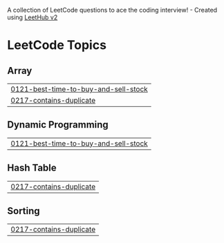 A collection of LeetCode questions to ace the coding interview! - Created using [LeetHub v2](https://github.com/arunbhardwaj/LeetHub-2.0)
<!---LeetCode Topics Start-->
# LeetCode Topics
## Array
|  |
| ------- |
| [0121-best-time-to-buy-and-sell-stock](https://github.com/Zoyasultana4/DSA/tree/master/0121-best-time-to-buy-and-sell-stock) |
| [0217-contains-duplicate](https://github.com/Zoyasultana4/DSA/tree/master/0217-contains-duplicate) |
## Dynamic Programming
|  |
| ------- |
| [0121-best-time-to-buy-and-sell-stock](https://github.com/Zoyasultana4/DSA/tree/master/0121-best-time-to-buy-and-sell-stock) |
## Hash Table
|  |
| ------- |
| [0217-contains-duplicate](https://github.com/Zoyasultana4/DSA/tree/master/0217-contains-duplicate) |
## Sorting
|  |
| ------- |
| [0217-contains-duplicate](https://github.com/Zoyasultana4/DSA/tree/master/0217-contains-duplicate) |
<!---LeetCode Topics End-->